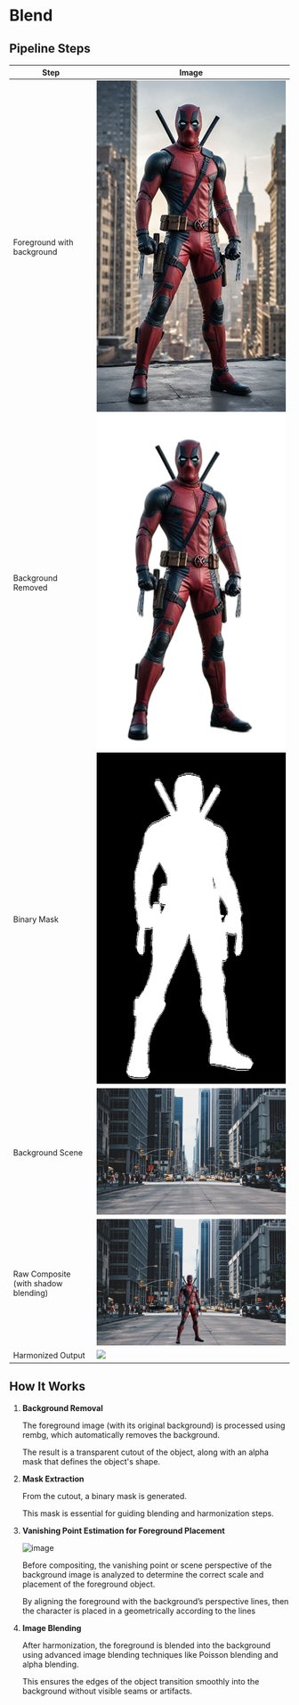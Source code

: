 # Blend
## Pipeline Steps

| Step | Image |
|------|-------|
| Foreground with background | ![](deadpool.jpg) |
| Background Removed | ![](person_no_bg.png) |
| Binary Mask | ![](person_binary_mask.png) |
| Background Scene | ![](wallpaperflare.com_wallpaper.jpg) |
| Raw Composite (with shadow blending)| ![](deadpool_final_with_shadow.png) |
| Harmonized Output | ![](Final.png) |

## How It Works
1. **Background Removal**

    The foreground image (with its original background) is processed using rembg, which automatically removes the background.

    The result is a transparent cutout of the object, along with an alpha mask that defines the object's shape.

 2. **Mask Extraction**

    From the cutout, a binary mask is generated.

    This mask is essential for guiding blending and harmonization steps.

 3. **Vanishing Point Estimation for Foreground Placement**
    
     ![image](https://github.com/user-attachments/assets/6a4adb99-6ce5-47d9-aa57-ac5457024396)

    Before compositing, the vanishing point or scene perspective of the background image is analyzed to determine the correct scale and placement of the foreground object.
   
    By aligning the foreground with the background’s perspective lines, then the character is placed in a geometrically according to the lines
   
 4. **Image Blending**

    After harmonization, the foreground is blended into the background using advanced image blending techniques like Poisson blending and alpha blending.

    This ensures the edges of the object transition smoothly into the background without visible seams or artifacts.


